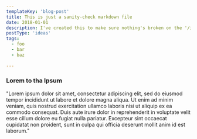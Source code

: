 ```yaml
---
templateKey: 'blog-post'
title: This is just a sanity-check markdown file
date: 2018-01-01
description: I've created this to make sure nothing's broken on the '/ideas' route
postType: 'ideas'
tags:
  - foo
  - bar
  - baz
  
---
```


### Lorem to tha Ipsum

"Lorem ipsum dolor sit amet, consectetur adipiscing elit, sed do eiusmod tempor incididunt ut labore et dolore magna aliqua. Ut enim ad minim veniam, quis nostrud exercitation ullamco laboris nisi ut aliquip ex ea commodo consequat. Duis aute irure dolor in reprehenderit in voluptate velit esse cillum dolore eu fugiat nulla pariatur. Excepteur sint occaecat cupidatat non proident, sunt in culpa qui officia deserunt mollit anim id est laborum."

